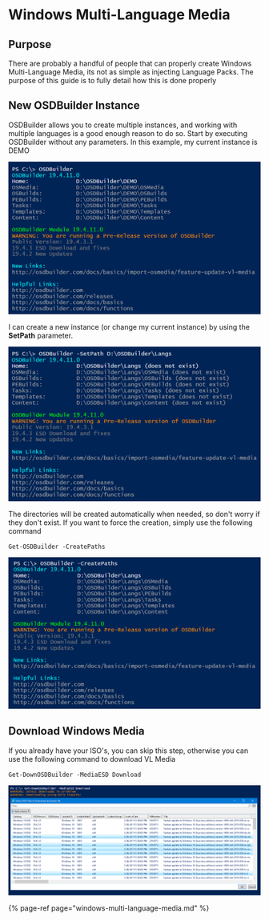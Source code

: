 # Windows Multi-Language Media

## Purpose

There are probably a handful of people that can properly create Windows Multi-Language Media, its not as simple as injecting Language Packs.  The purpose of this guide is to fully detail how this is done properly

## New OSDBuilder Instance

OSDBuilder allows you to create multiple instances, and working with multiple languages is a good enough reason to do so.  Start by executing OSDBuilder without any parameters.  In this example, my current instance is DEMO

![](../../.gitbook/assets/image%20%28162%29.png)

I can create a new instance \(or change my current instance\) by using the **SetPath** parameter. 

![](../../.gitbook/assets/image%20%2831%29.png)

 The directories will be created automatically when needed, so don't worry if they don't exist.  If you want to force the creation, simply use the following command

```text
Get-OSDBuilder -CreatePaths
```

![](../../.gitbook/assets/image%20%28161%29.png)

## Download Windows Media

If you already have your ISO's, you can skip this step, otherwise you can use the following command to download VL Media

```text
Get-DownOSDBuilder -MediaESD Download
```

![](../../.gitbook/assets/image%20%28146%29.png)

{% page-ref page="windows-multi-language-media.md" %}

















